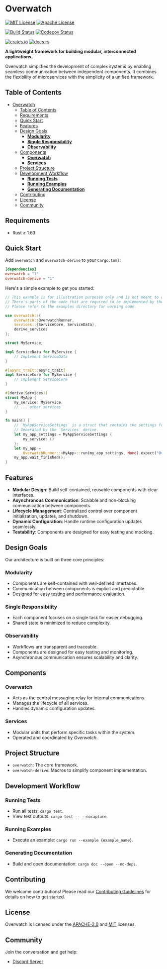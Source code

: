 [apache-badge]: https://img.shields.io/badge/License-Apache%202.0-blue?style=for-the-badge

[apache-url]: https://github.com/logos-co/Overwatch/blob/main/LICENSE-APACHE2.0

[mit-badge]: https://img.shields.io/badge/License-MIT-blue?style=for-the-badge

[mit-url]: https://github.com/logos-co/Overwatch/blob/main/LICENSE-MIT]

[actions-badge]: https://img.shields.io/github/actions/workflow/status/logos-co/Overwatch/main.yml?style=for-the-badge&logo=github

[actions-url]: https://github.com/logos-co/Overwatch/actions/workflows/main.yml?query=workflow%3ACI+branch%3Amain

[codecov-badge]: https://img.shields.io/codecov/c/github/logos-co/Overwatch?style=for-the-badge&logo=codecov

[codecov-url]: https://codecov.io/github/logos-co/Overwatch

[crates-badge]: https://img.shields.io/crates/v/overwatch.svg?style=for-the-badge&color=fc8d62&logo=rust

[crates-url]: https://crates.io/crates/overwatch

[docs-badge]: https://img.shields.io/docsrs/overwatch?style=for-the-badge&logo=docs.rs

[docs-url]: https://docs.rs/overwatch

# Overwatch

[![MIT License][mit-badge]][mit-url]
[![Apache License][apache-badge]][apache-url]

[![Build Status][actions-badge]][actions-url]
[![Codecov Status][codecov-badge]][codecov-url]

[![crates.io][crates-badge]][crates-url]
[![docs.rs][docs-badge]][docs-url]

**A lightweight framework for building modular, interconnected applications.**

Overwatch simplifies the development of complex systems by enabling seamless communication between independent
components. It combines the flexibility of microservices with the simplicity of a unified framework.

## Table of Contents

- [Overwatch](#overwatch)
  - [Table of Contents](#table-of-contents)
  - [Requirements](#requirements)
  - [Quick Start](#quick-start)
  - [Features](#features)
  - [Design Goals](#design-goals)
    - [**Modularity**](#modularity)
    - [**Single Responsibility**](#single-responsibility)
    - [**Observability**](#observability)
  - [Components](#components)
    - [**Overwatch**](#overwatch-1)
    - [**Services**](#services)
  - [Project Structure](#project-structure)
  - [Development Workflow](#development-workflow)
    - [**Running Tests**](#running-tests)
    - [**Running Examples**](#running-examples)
    - [**Generating Documentation**](#generating-documentation)
  - [Contributing](#contributing)
  - [License](#license)
  - [Community](#community)

## Requirements

- Rust ≥ 1.63

## Quick Start

Add `overwatch` and `overwatch-derive` to your `Cargo.toml`:

```toml
[dependencies]
overwatch = "1"
overwatch-derive = "1"
```

Here's a simple example to get you started:

```rust ignore
// This example is for illustration purposes only and is not meant to compile.
// There's parts of the code that are required to be implemented by the user.
// Please refer to the examples directory for working code. 

use overwatch::{
    overwatch::OverwatchRunner,
    services::{ServiceCore, ServiceData},
    derive_services
};

struct MyService;

impl ServiceData for MyService {
    // Implement ServiceData
}

#[async_trait::async_trait]
impl ServiceCore for MyService {
    // Implement ServiceCore
}

#[derive(Services)]
struct MyApp {
    my_service: MyService,
    // ... other services
}

fn main() {
    // `MyAppServiceSettings` is a struct that contains the settings for each service.
    // Generated by the `Services` derive.
    let my_app_settings = MyAppServiceSettings {
        my_service: ()
    };
    let my_app =
        OverwatchRunner::<MyApp>::run(my_app_settings, None).expect("OverwatchRunner failed");
    my_app.wait_finished();
}
```

## Features

- **Modular Design**: Build self-contained, reusable components with clear interfaces.
- **Asynchronous Communication**: Scalable and non-blocking communication between components.
- **Lifecycle Management**: Centralized control over component initialization, updates, and shutdown.
- **Dynamic Configuration**: Handle runtime configuration updates seamlessly.
- **Testability**: Components are designed for easy testing and mocking.

## Design Goals

Our architecture is built on three core principles:

### **Modularity**

- Components are self-contained with well-defined interfaces.
- Communication between components is explicit and predictable.
- Designed for easy testing and performance evaluation.

### **Single Responsibility**

- Each component focuses on a single task for easier debugging.
- Shared state is minimized to reduce complexity.

### **Observability**

- Workflows are transparent and traceable.
- Components are designed for easy testing and monitoring.
- Asynchronous communication ensures scalability and clarity.

## Components

### **Overwatch**

- Acts as the central messaging relay for internal communications.
- Manages the lifecycle of all services.
- Handles dynamic configuration updates.

### **Services**

- Modular units that perform specific tasks within the system.
- Operated and coordinated by *Overwatch*.

## Project Structure

- `overwatch`: The core framework.
- `overwatch-derive`: Macros to simplify component implementation.

## Development Workflow

### **Running Tests**

- Run all tests: `cargo test`.
- View test outputs: `cargo test -- --nocapture`.

### **Running Examples**

- Execute an example: `cargo run --example {example_name}`.

### **Generating Documentation**

- Build and open documentation: `cargo doc --open --no-deps`.

## Contributing

We welcome contributions! Please read our [Contributing Guidelines](CONTRIBUTING.md) for details on how to get started.

## License

Overwatch is licensed under the [APACHE-2.0](LICENSE-APACHE2.0) and [MIT](LICENSE-MIT) licenses.

## Community

Join the conversation and get help:

- [Discord Server](https://discord.gg/G6q8FgZq)
